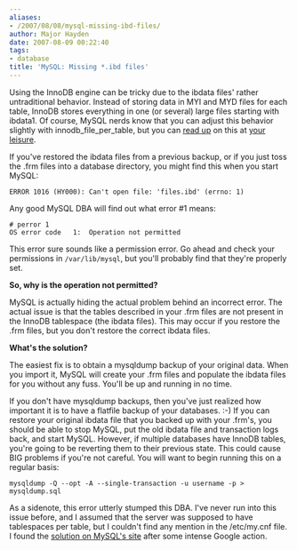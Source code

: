 ```yaml
---
aliases:
- /2007/08/08/mysql-missing-ibd-files/
author: Major Hayden
date: 2007-08-09 00:22:40
tags:
- database
title: 'MySQL: Missing *.ibd files'
---
```


Using the InnoDB engine can be tricky due to the ibdata files' rather untraditional behavior. Instead of storing data in MYI and MYD files for each table, InnoDB stores everything in one (or several) large files starting with ibdata1. Of course, MySQL nerds know that you can adjust this behavior slightly with innodb\_file\_per_table, but you can [read up][1] on this at [your leisure][2].

If you've restored the ibdata files from a previous backup, or if you just toss the .frm files into a database directory, you might find this when you start MySQL:

```
ERROR 1016 (HY000): Can't open file: 'files.ibd' (errno: 1)
```

Any good MySQL DBA will find out what error #1 means:

```
# perror 1
OS error code   1:  Operation not permitted
```

This error sure sounds like a permission error. Go ahead and check your permissions in `/var/lib/mysql`, but you'll probably find that they're properly set.

**So, why is the operation not permitted?**

MySQL is actually hiding the actual problem behind an incorrect error. The actual issue is that the tables described in your .frm files are not present in the InnoDB tablespace (the ibdata files). This may occur if you restore the .frm files, but you don't restore the correct ibdata files.

**What's the solution?**

The easiest fix is to obtain a mysqldump backup of your original data. When you import it, MySQL will create your .frm files and populate the ibdata files for you without any fuss. You'll be up and running in no time.

If you don't have mysqldump backups, then you've just realized how important it is to have a flatfile backup of your databases. :-) If you can restore your original ibdata file that you backed up with your .frm's, you should be able to stop MySQL, put the old ibdata file and transaction logs back, and start MySQL. However, if multiple databases have InnoDB tables, you're going to be reverting them to their previous state. This could cause BIG problems if you're not careful. You will want to begin running this on a regular basis:

```
mysqldump -Q --opt -A --single-transaction -u username -p > mysqldump.sql
```

As a sidenote, this error utterly stumped this DBA. I've never run into this issue before, and I assumed that the server was supposed to have tablespaces per table, but I couldn't find any mention in the /etc/my.cnf file. I found the [solution on MySQL's site][3] after some intense Google action.

 [1]: http://dev.mysql.com/doc/refman/5.0/en/multiple-tablespaces.html
 [2]: http://bignerdranch.com/
 [3]: http://forums.mysql.com/read.php?22,68927,69008#msg-69008